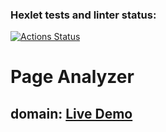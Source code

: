 ### Hexlet tests and linter status:
[![Actions Status](https://github.com/unt1tledd/python-project-83/workflows/hexlet-check/badge.svg)](https://github.com/unt1tledd/python-project-83/actions)

# Page Analyzer
## domain: <a href=https://python-project-83-production-00f7.up.railway.app>Live Demo</a>
